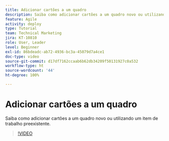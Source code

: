 ```yaml
---
title: Adicionar cartões a um quadro
description: Saiba como adicionar cartões a um quadro novo ou utilizando um item de trabalho preexistente.
feature: Agile
activity: deploy
type: Tutorial
team: Technical Marketing
jira: KT-10810
role: User, Leader
level: Beginner
exl-id: 86bdeadc-ab72-4936-bc3a-45079d7a4ce1
doc-type: video
source-git-commit: d17df7162ccaab6b62db34209f50131927c0a532
workflow-type: ht
source-wordcount: '44'
ht-degree: 100%

---
```


# Adicionar cartões a um quadro

Saiba como adicionar cartões a um quadro novo ou utilizando um item de trabalho preexistente.

>[!VIDEO](https://video.tv.adobe.com/v/3423054/?quality=12&learn=on&enablevpops&captions=por_br)
